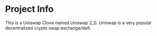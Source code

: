 # Project Info

This is a Uniswap Clone named Uniswap 2_0. 
Uniswap is a very popular decentralized crypto swap exchange/defi.
